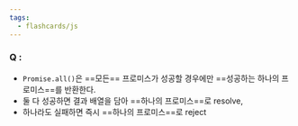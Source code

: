 ```yaml
---
tags:
  - flashcards/js
---
```

### Q : 
- `Promise.all()`은 ==모든== 프로미스가 성공할 경우에만 ==성공하는 하나의 프로미스==를 반환한다.
- 둘 다 성공하면 결과 배열을 담아 ==하나의 프로미스==로 resolve,
- 하나라도 실패하면 즉시 ==하나의 프로미스==로 reject